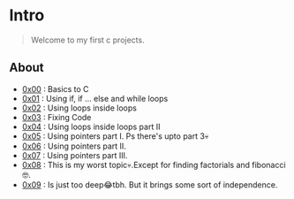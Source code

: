 # Intro

>Welcome to my first c projects.

## About

- [0x00](./0x00-hello_world) : Basics to C<br>
- [0x01](./0x01-variables_if_else_while) : Using if, if ... else and while loops<br>
- [0x02](./0x02-functions_nested_loops) : Using loops inside loops<br>
- [0x03](./0x03-debugging) : Fixing Code<br>
- [0x04](./0x04-more_functions_nested_loops) : Using loops inside loops part II<br>
- [0x05](./0x05-pointers_arrays_strings) : Using pointers part I. Ps there's upto part 3💀<br>
- [0x06](./0x06-pointers_arrays_strings) : Using pointers part II.<br>
- [0x07](./0x07-pointers_arrays_strings) : Using pointers part III. <br>
- [0x08](./0x08-recursion) : This is my worst topic💀.Except for finding factorials and fibonacci🤓. <br>
- [0x09](./0x09-static_libraries) : Is just too deep😂tbh. But it brings some sort of independence. <br>